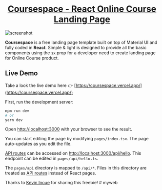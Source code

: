 <h1 align="center">
  <a href="https://github.com/smartCoDev0629/coursespace-landing-page-react">
  Coursespace - React Online Course Landing Page
  </a>
  <br />
</h1>

![screenshot](public/images/image_processing20220419-31825-1yzr3x9.png)

**Coursespace** is a free landing page template built on top of Material UI and fully coded in **React**.
Simple & light is designed to provide all the basic components using the `sx` prop for a developer need to create landing page for Online Course product.

## Live Demo

Take a look the live demo here 👉 [https://coursespace.vercel.app/](https://coursespace.vercel.app/)

First, run the development server:

```bash
npm run dev
# or
yarn dev
```

Open [http://localhost:3000](http://localhost:3000) with your browser to see the result.

You can start editing the page by modifying `pages/index.tsx`. The page auto-updates as you edit the file.

[API routes](https://nextjs.org/docs/api-routes/introduction) can be accessed on [http://localhost:3000/api/hello](http://localhost:3000/api/hello). This endpoint can be edited in `pages/api/hello.ts`.

The `pages/api` directory is mapped to `/api/*`. Files in this directory are treated as [API routes](https://nextjs.org/docs/api-routes/introduction) instead of React pages.

Thanks to <a href="https://github.com/smartCoDev0629">Kevin Inoue</a> for sharing this freebie!
#   m y w e b  
 